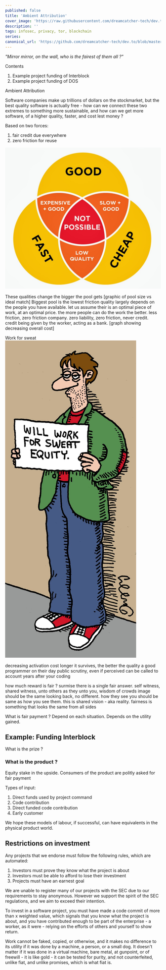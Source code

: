 ```yaml
---
published: false
title: 'Ambient Attribution'
cover_image: 'https://raw.githubusercontent.com/dreamcatcher-tech/dev.to/master/blog-posts/ambient-attribution/assets/time-money-balance.jpg'
description: ''
tags: infosec, privacy, tor, blockchain
series:
canonical_url: 'https://github.com/dreamcatcher-tech/dev.to/blob/master/blog-posts/ambient-attribution/ambient-attribution.md'
---
```


_"Mirror mirror, on the wall, who is the fairest of them all ?"_

Contents

1. Example project funding of Interblock
1. Example project funding of DOS

Ambient Attribution

Software companies make up trillions of dollars on the stockmarket, but the best
quality software is actually free - how can we connect these two extremes to
something more sustainable, and how can we get more software, of a higher
quality, faster, and cost lest money ?

Based on two forces:

1. fair credit due everywhere
1. zero friction for reuse

![Iron Triangle of Time vs Cost vs Quality](./assets/good-fast-cheap.jpg)

These qualities change the bigger the pool gets [graphic of pool size vs ideal
match] Biggest pool is the lowest friction quality largely depends on the people
you have available. let us assume their is an optimal piece of work, at an
optimal price. the more people can do the work the better. less friction, zero
friction company. zero liability, zero friction, never credit. credit being
given by the worker, acting as a bank. [graph showing decreasing overall cost]

Work for sweat ![](./assets/sweat-equity.jpg)

decreasing activation cost longer it survives, the better the quality a good
programmer on their day public scrutiny, even if perceived can be called to
account years after your coding

how much reward is fair ? surmise there is a single fair answer. self witness,
shared witness, unto others as they unto you, wisdom of crowds image should be
the same looking back, no different. how they see you should be same as how you
see them. this is shared vision - aka reality. fairness is something that looks
the same from all sides

What is fair payment ? Depend on each situation. Depends on the utility gained.

## Example: Funding Interblock

What is the prize ?

### What is the product ?

Equity stake in the upside. Consumers of the product are politly asked for fair
payment

Types of input:

1. Direct funds used by project command
1. Code contribution
1. Direct funded code contribution
1. Early customer

We hope these models of labour, if successful, can have equivalents in the
physical product world.

## Restrictions on investment

Any projects that we endorse must follow the following rules, which are
automated:

1. Investors must prove they know what the project is about
1. Investors must be able to afford to lose their investment
1. Projects must have an earnest goal

We are unable to register many of our projects with the SEC due to our
requirements to stay anonymous. However we support the spirit of the SEC
regulations, and we aim to exceed their intention.

To invest in a software project, you must have made a code commit of more than x
weighted value, which signals that you know what the project is about, and you
have contributed enough to be part of the enterprise - a worker, as it were -
relying on the efforts of others and yourself to show return.

Work cannot be faked, copied, or otherwise, and it makes no difference to its
utility if it was done by a machine, a person, or a small dog. It doesn't matter
if it was done in a virtual machine, bare metal, at gunpoint, or of freewill -
it is like gold - it can be tested for purity, and not counterfeited, unlike
fiat, and unlike promises, which is what fiat is.
